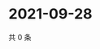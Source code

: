 # 2021-09-28

共 0 条

<!-- BEGIN -->
<!-- 最后更新时间 Tue Sep 28 2021 01:20:00 GMT+0800 (China Standard Time) -->

<!-- END -->
